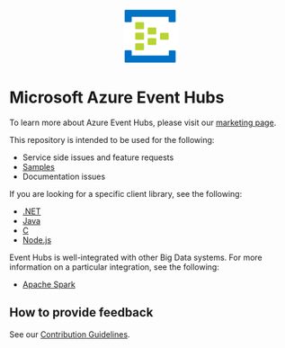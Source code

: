 ﻿<p align="center">
  <img src="event-hubs.png" alt="Microsoft Azure Event Hubs" width="100"/>
</p>

# Microsoft Azure Event Hubs

To learn more about Azure Event Hubs, please visit our [marketing page](https://azure.microsoft.com/services/event-hubs/).

This repository is intended to be used for the following:
* Service side issues and feature requests
* [Samples](./samples/README.md)
* Documentation issues

If you are looking for a specific client library, see the following:
* [.NET](https://github.com/azure/azure-event-hubs-dotnet)
* [Java](https://github.com/azure/azure-event-hubs-java)
* [C](https://github.com/azure/azure-event-hubs-c)
* [Node.js](https://github.com/azure/azure-event-hubs-node)

Event Hubs is well-integrated with other Big Data systems. For more information on a particular integration, see the following:
* [Apache Spark](https://github.com/Azure/azure-event-hubs-spark)

## How to provide feedback

See our [Contribution Guidelines](./.github/CONTRIBUTING.md).
